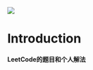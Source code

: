 ![](https://camo.githubusercontent.com/98e9357c94e790e9b40183bdba8b08d6bb3cd989fadab88270d96d871e1ae6ae/68747470733a2f2f696d672e736869656c64732e696f2f62616467652f6c616e67756167652d53776966742d6666616334352e737667)

# Introduction
#### LeetCode的题目和个人解法
